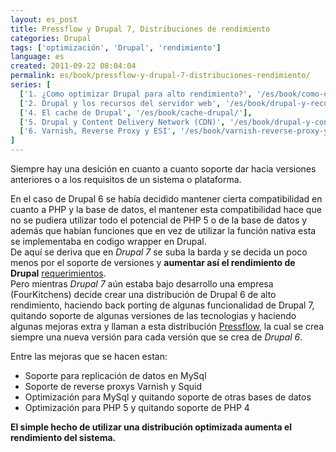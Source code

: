 ```yaml
---
layout: es_post
title: Pressflow y Drupal 7, Distribuciones de rendimiento
categories: Drupal
tags: ['optimización', 'Drupal', 'rendimiento']
language: es
created: 2011-09-22 08:04:04
permalink: es/book/pressflow-y-drupal-7-distribuciones-rendimiento/
series: [
  ['1. ¿Como optimizar Drupal para alto rendimiento?', '/es/book/como-optimizar-drupal-para-alto-rendimiento/'],
  ['2. Drupal y los recursos del servidor web', '/es/book/drupal-y-recursos-del-servidor-web/'],
  ['4. El cache de Drupal', '/es/book/cache-drupal/'],
  ['5. Drupal y Content Delivery Network (CDN)', '/es/book/drupal-y-content-delivery-network-cdn/'],
  ['6. Varnish, Reverse Proxy y ESI', '/es/book/varnish-reverse-proxy-y-esi'],
]
---
```

Siempre hay una desición en cuanto a cuanto soporte dar hacia versiones anteriores o a los requisitos de un sistema o plataforma.  

En el caso de Drupal 6 se había decidido mantener cierta compatibilidad en cuanto a PHP y la base de datos, el mantener esta compatibilidad hace que no se pudiera utilizar todo el potencial de PHP 5 o de la base de datos y además que habían funciones que en vez de utilizar la función nativa esta se implementaba en codigo wrapper en Drupal.   
De aquí se deriva que en _Drupal 7_ se suba la barda y se decida un poco menos por el soporte de versiones y __aumentar así el rendimiento de Drupal__ [requerimientos](http://drupal.org/requirements).   
Pero mientras _Drupal 7_ aún estaba bajo desarrollo una empresa (FourKitchens) decide crear una distribución de Drupal 6 de alto rendimiento, haciendo back porting de algunas funcionalidad de Drupal 7, quitando soporte de algunas versiones de las tecnologias y haciendo algunas mejoras extra y llaman a esta distribución [Pressflow](http://fourkitchens.com/pressflow-makes-drupal-scale), la cual se crea siempre una nueva versión para cada versión que se crea de _Drupal 6_.   

Entre las mejoras que se hacen estan:
- Soporte para replicación de datos en MySql
- Soporte de reverse proxys Varnish y Squid
- Optimización para MySql y quitando soporte de otras bases de datos
- Optimización para PHP 5 y quitando soporte de PHP 4

__El simple hecho de utilizar una distribución optimizada aumenta el rendimiento del sistema.__
